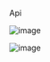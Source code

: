 Api


![image](https://user-images.githubusercontent.com/121265228/216917286-7540bdef-5153-4895-8aaf-72a8d5650237.png)



![image](https://user-images.githubusercontent.com/121265228/216902669-f10e599c-f7f1-4d33-b1a7-e6c98c45f53a.png)
